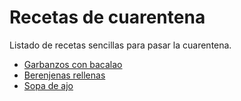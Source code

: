 # Recetas de cuarentena

Listado de recetas sencillas para pasar la cuarentena.

* [Garbanzos con bacalao](recipes/garbanzos-bacalao.md)
* [Berenjenas rellenas](recipes/berenjenas-rellenas.md)
* [Sopa de ajo](recipes/sopa-ajo.md)
